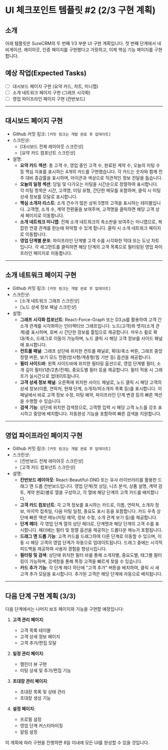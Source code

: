 # UI 체크포인트 템플릿 #2 (2/3 구현 계획)

## 소개

아래 템플릿은 SureCRM의 두 번째 1/3 부분 UI 구현 계획입니다. 첫 번째 단계에서 네비게이션, 레이아웃, 인증 페이지를 구현했다고 가정하고, 이제 핵심 기능 페이지를 구현합니다.

## 예상 작업(Expected Tasks)

- [ ] 대시보드 페이지 구현 (요약 카드, 차트, 미니맵)
- [ ] 소개 네트워크 페이지 구현 (그래프 시각화)
- [ ] 영업 파이프라인 페이지 구현 (칸반보드)

---

## 대시보드 페이지 구현

- Github 커밋 링크: `[커밋 링크는 개발 완료 후 업데이트]`
- 스크린샷:
  - [대시보드 전체 레이아웃 스크린샷]
  - [요약 카드 컴포넌트 스크린샷]
- 설명:
  - **요약 카드 섹션**: 총 고객 수, 영업 중인 고객 수, 완료된 계약 수, 오늘의 미팅 수 등 핵심 지표를 표시하는 4개의 카드를 구현했습니다. 각 카드는 숫자와 함께 전주 대비 증감률을 표시하며, 아이콘과 색상으로 직관적인 정보 전달을 돕습니다.
  - **오늘의 일정 섹션**: 당일 및 다가오는 미팅을 시간순으로 정렬하여 표시합니다. 각 미팅 항목은 시간, 고객명, 미팅 유형, 간단한 메모를 포함하며, 클릭 시 미팅 상세 정보를 모달로 표시합니다.
  - **핵심 소개자 리스트**: 소개 건수가 많은 상위 5명의 고객을 표시하는 테이블입니다. 고객명, 소개 수, 계약 전환율을 보여주며, 고객명을 클릭하면 해당 고객 상세 페이지로 이동합니다.
  - **소개 네트워크 미니맵**: 전체 소개 네트워크의 축소판을 보여주는 미니맵으로, 복잡한 연결 관계를 한눈에 파악할 수 있게 합니다. 클릭 시 소개 네트워크 페이지로 이동합니다.
  - **영업 단계별 분포**: 파이프라인 단계별 고객 수를 시각화한 막대 또는 도넛 차트입니다. 각 세그먼트를 클릭하면 해당 단계의 고객 목록으로 필터링된 영업 파이프라인 페이지로 이동합니다.

---

## 소개 네트워크 페이지 구현

- Github 커밋 링크: `[커밋 링크는 개발 완료 후 업데이트]`
- 스크린샷:
  - [소개 네트워크 그래프 스크린샷]
  - [노드 상세 정보 패널 스크린샷]
- 설명:
  - **그래프 시각화 컴포넌트**: React-Force-Graph 또는 D3.js를 활용하여 고객 간 소개 관계를 시각화하는 인터랙티브 그래프입니다. 노드(고객)와 엣지(소개 관계)를 표시하며, 호버 시 간단한 정보를 툴팁으로 제공합니다. 마우스 휠로 확대/축소, 드래그로 이동이 가능하며, 노드 클릭 시 해당 고객 정보를 사이드 패널에 표시합니다.
  - **컨트롤 패널**: 그래프 상단에 위치한 컨트롤 패널로, 확대/축소 버튼, 그래프 중앙 정렬 버튼, 보기 모드 전환(방사형/계층형/힘 기반 등) 옵션을 제공합니다.
  - **필터 사이드바**: 왼쪽 사이드바에 위치한 필터링 옵션으로, 영업 단계별 필터, 소개 깊이 필터(1촌/2촌/전체), 중요도별 필터 등을 제공합니다. 필터 적용 시 그래프가 실시간으로 업데이트됩니다.
  - **고객 상세 정보 패널**: 오른쪽에 위치한 사이드 패널로, 노드 클릭 시 해당 고객의 상세 정보(이름, 연락처, 현재 단계, 소개자/피소개자 목록 등)를 표시합니다. 이 패널에서 바로 고객 정보 수정, 미팅 예약, 파이프라인 단계 변경 등의 빠른 액션을 수행할 수 있습니다.
  - **검색 기능**: 상단에 위치한 검색창으로, 고객명 입력 시 해당 고객 노드를 강조 표시하고 중앙에 배치합니다. 자동완성 기능을 포함하여 빠른 검색을 지원합니다.

---

## 영업 파이프라인 페이지 구현

- Github 커밋 링크: `[커밋 링크는 개발 완료 후 업데이트]`
- 스크린샷:
  - [칸반보드 전체 레이아웃 스크린샷]
  - [고객 카드 컴포넌트 스크린샷]
- 설명:
  - **칸반보드 레이아웃**: React-Beautiful-DND 또는 유사 라이브러리를 활용한 드래그 앤 드롭 칸반보드입니다. 영업 단계(첫 상담, 니즈 분석, 상품 설명, 계약 검토, 계약 완료)별로 열을 구성하고, 각 열에 해당 단계의 고객 카드를 배치합니다.
  - **고객 카드 컴포넌트**: 각 고객 정보를 표시하는 카드로, 이름, 연락처, 소개자 정보, 마지막 접촉일, 다음 미팅 일정, 중요도 표시 등을 포함합니다. 카드 우측 상단에 빠른 액션 메뉴(미팅 예약, 정보 수정, 소개 관계 보기 등)를 제공합니다.
  - **단계 헤더**: 각 영업 단계 열의 상단 헤더로, 단계명과 해당 단계의 고객 수를 표시합니다. 헤더에는 필터 및 정렬 옵션을 제공하는 드롭다운 메뉴가 포함됩니다.
  - **드래그 앤 드롭 기능**: 고객 카드를 드래그하여 다른 단계로 이동할 수 있으며, 이동 시 해당 고객의 영업 단계가 자동으로 업데이트됩니다. 드래그 중에는 시각적 피드백을 제공하여 사용자 경험을 향상시킵니다.
  - **필터링 및 검색**: 상단에 위치한 필터 바를 통해 소개자별, 중요도별, 태그별 필터링이 가능하며, 검색창을 통해 특정 고객을 빠르게 찾을 수 있습니다.
  - **카드 추가 기능**: 각 단계 헤더 하단에 "고객 추가" 버튼을 배치하여, 클릭 시 새 고객 추가 모달을 표시합니다. 추가된 고객은 해당 단계에 자동으로 배치됩니다.

---

## 다음 단계 구현 계획 (3/3)

다음 단계에서는 나머지 보조 페이지와 기능을 구현할 예정입니다:

1. **고객 관리 페이지**:

   - 고객 목록 테이블
   - 고객 상세 정보 페이지
   - 고객 추가/편집 모달

2. **일정 관리 페이지**:

   - 캘린더 뷰 구현
   - 미팅 상세 및 추가/편집 기능

3. **초대장 관리 페이지**:

   - 초대장 목록 및 상태 관리
   - 초대장 생성 기능

4. **설정 페이지**:
   - 프로필 설정
   - 영업 단계 커스터마이징
   - 알림 설정

이 계획에 따라 구현을 진행하면 6일 이내에 모든 UI를 완성할 수 있을 것입니다.
